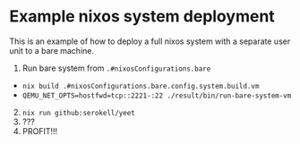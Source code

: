 <!--
SPDX-FileCopyrightText: 2020 Serokell <https://serokell.io/>

SPDX-License-Identifier: MPL-2.0
-->

# Example nixos system deployment

This is an example of how to deploy a full nixos system with a separate user unit to a bare machine.

1. Run bare system from `.#nixosConfigurations.bare`
  - `nix build .#nixosConfigurations.bare.config.system.build.vm`
  - `QEMU_NET_OPTS=hostfwd=tcp::2221-:22 ./result/bin/run-bare-system-vm`
2. `nix run github:serokell/yeet`
3. ???
4. PROFIT!!!
